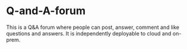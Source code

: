 # Q-and-A-forum
This is a Q&amp;A forum where people can post, answer, comment and like questions and answers. It is independently deployable to cloud and on-prem.
